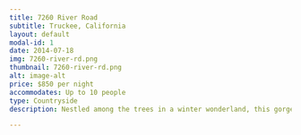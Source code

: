 ```yaml
---
title: 7260 River Road
subtitle: Truckee, California
layout: default
modal-id: 1
date: 2014-07-18
img: 7260-river-rd.png
thumbnail: 7260-river-rd.png
alt: image-alt
price: $850 per night
accommodates: Up to 10 people
type: Countryside
description: Nestled among the trees in a winter wonderland, this gorgeous lakeside cabin boasts 5 bedrooms with ensuite bathrooms, a large gourmet kitchen and heated floors throughout the home. Trust us—this property will make you want to stay longer!

---
```

